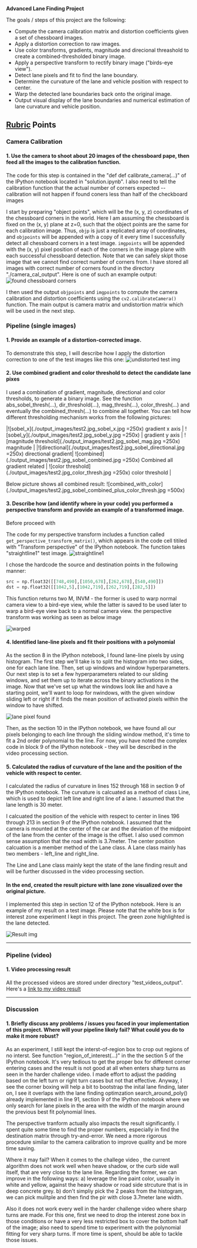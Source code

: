 **Advanced Lane Finding Project**

The goals / steps of this project are the following:

* Compute the camera calibration matrix and distortion coefficients given a set of chessboard images.
* Apply a distortion correction to raw images.
* Use color transforms, gradients, magnitude and direcional threashold to create a combined-thresholded binary image.
* Apply a perspective transform to rectify binary image ("birds-eye view").
* Detect lane pixels and fit to find the lane boundary.
* Determine the curvature of the lane and vehicle position with respect to center.
* Warp the detected lane boundaries back onto the original image.
* Output visual display of the lane boundaries and numerical estimation of lane curvature and vehicle position.


## [Rubric](https://review.udacity.com/#!/rubrics/571/view) Points

### Camera Calibration

#### 1. Use the camera to shoot about 20 images of the chessboard pape, then feed all the images to the calibration function.

The code for this step is contained in the "def def calibrate_camera(...)" of the IPython notebook located in "solution.ipynb". I also need to tell the calibration function that the actual number of corners expected -- calibration will not happen if found coners less than half of the checkboard images

I start by preparing "object points", which will be the (x, y, z) coordinates of the chessboard corners in the world. Here I am assuming the chessboard is fixed on the (x, y) plane at z=0, such that the object points are the same for each calibration image.  Thus, `objp` is just a replicated array of coordinates, and `objpoints` will be appended with a copy of it every time I successfully detect all chessboard corners in a test image.  `imgpoints` will be appended with the (x, y) pixel position of each of the corners in the image plane with each successful chessboard detection. Note that we can safely skipt those image that we cannot find correct number of corners from. I have stored all images with correct number of corners found in the directory "./camera_cal_output". Here is one of such an example output:
![found chessboard corners](./camera_cal_output/corners_found_in_calibration2.jpg)

I then used the output `objpoints` and `imgpoints` to compute the camera calibration and distortion coefficients using the `cv2.calibrateCamera()` function. The main output is camera matrix and undistortion matrix which will be used in the next step.


### Pipeline (single images)

#### 1. Provide an example of a distortion-corrected image.

To demonstrate this step, I will describe how I apply the distortion correction to one of the test images like this one:
![undistorted test img](./output_images/test2.jpg_undist.jpg)

#### 2. Use combined gradient and color threshold to detect the candidate lane pixes

I used a combination of gradient, magnitude, directional and color thresholds, to generate a binary image. See the function abs_sobel_thresh(...), dir_threshold(...), mag_thresh(...), color_thresh(...) and eventually the combined_thresh(...) to combine all together.  You can tell how different thresholding mechanism works from the following pictures:

|![sobel_x](./output_images/test2.jpg_sobel_x.jpg =250x) gradient x axis | ![sobel_y](./output_images/test2.jpg_sobel_y.jpg =250x) | gradient y axis |  ![magnitude threshold](./output_images/test2.jpg_sobel_mag.jpg =250x) magnitude |
|![directional](./output_images/test2.jpg_sobel_directional.jpg =250x) directional gradient| ![combined](./output_images/test2.jpg_sobel_combined.jpg =250x) Combined all gradient related | ![color threshold](./output_images/test2.jpg_color_thresh.jpg =250x) color threshold | 

Below picture shows all combined result:
![combined_with_color](./output_images/test2.jpg_sobel_combined_plus_color_thresh.jpg =500x)


#### 3. Describe how (and identify where in your code) you performed a perspective transform and provide an example of a transformed image.

Before proceed with 

The code for my perspective transform includes a function called `get_perspective_transform_matrix()`, which appears in the code cell titiled with "Transform perspective" of the IPython notebook.  The function takes "straightline1" test image. 
![straightline1](./test_images/straight_lines1.jpg)

I chose the hardcode the source and destination points in the following manner:

```python
src = np.float32([[748,490],[1050,678],[262,678],[540,490]])
dst = np.float32([[1042,5],[1042,719],[262,719],[282,5]])
```

This function returns two  M, INVM - the former is used to warp normal camera view to a bird-eye view, while the latter is saved to be used later to warp a bird-eye view back to a normal camera view. the perspective transform was working as seen as below image

![warped](./output_images/test2.jpg_warped.jpg)

#### 4.  Identified lane-line pixels and fit their positions with a polynomial 

As the section 8 in the IPython notebook, I found lane-line pixels by using histogram. The first step we'll take is to split the histogram into two sides, one for each lane line. Then, set up windows and window hyperparameters. Our next step is to set a few hyperparameters related to our sliding windows, and set them up to iterate across the binary activations in the image. Now that we've set up what the windows look like and have a starting point, we'll want to loop for nwindows, with the given window sliding left or right if it finds the mean position of activated pixels within the window to have shifted.

![lane pixel found](./report_images/lane_pixels_detected.jpeg)

Then, as the section 10 in the IPython notebook, we have found all our pixels belonging to each line through the sliding window method, it's time to fit a 2nd order polynomial to the line.  For now, you have noted the complex code in block 9 of the IPython notebook - they will be described in the video processing section.


#### 5. Calculated the radius of curvature of the lane and the position of the vehicle with respect to center.

I calculated the radius of curvature in lines 152 through 168 in section 9 of the IPython notebook. The curvature is calcuated as a method of class Line, which is used to depict left line and right line of a lane. I assumed that the lane length is 30 meter.

I calcuated the position of the vehicle with respect to center in lines 196 through 213 in section 9 of the IPython notebook. I assumed that the camera is mounted at the center of the car and the deviation of the midpoint of the lane from the center of the image is the offset. I also used common sense assumption that the road width is 3.7meter.  The center position calcuation is a member method of the Lane class. A Lane class mainly has two members - left_line and right_line.

The Line and Lane class mainly kept the state of the lane finding result and will be further discussed in the video processing section.

#### In the end, created the result picture with lane zone visualized over the original picture.

I implemented this step in section 12 of the IPython notebook.  Here is an example of my result on a test image. Please note that the white box is for interest zone experiment I kept in this project. The green zone highlighted is the lane detected.

![Result img](./test_images_output/test2.jpg)

---

### Pipeline (video)

#### 1. Video processing result
All the processed videos are stored under directory "test_videos_output". Here's a [link to my video result](./test_videos_output/project_video.mp4)

---

### Discussion

#### 1. Briefly discuss any problems / issues you faced in your implementation of this project.  Where will your pipeline likely fail?  What could you do to make it more robust?

As an experiment, I still kept the interst-of-region box to crop out regions of no interst. See function "region_of_interest(...)" in the the section 5 of the IPython notebook. It's very tedious to get the proper box for different corner entering cases and the result is not good at all when enters sharp turns as seen in the harder challenge video. I made effort to adjust the padding based on the left turn or right turn cases but not that effective. Anyway, I see the corner boxing will help a bit to bootstrap the inital lane finding, later on, I see it overlaps with the lane finding optimzation search_around_poly() already implemented in line 91, section 9 of the IPython notebook where we only search for lane pixels in the area with the width of the margin around the previous best fit polynomial lines.

The perspective tranform actually also impacts the result significantly. I spent quite some time to find the proper numbers, especially in find the destination matrix through try-and-error. We need a more rigorous procedure similar to the camera calibration to improve quality and be more time saving. 

Where it may fail? When it comes to the challege video , the current algorithm does not work well when heave shadow, or the curb side wall itself, that are very close to the lane line. Regarding the former, we can improve in the following ways: a) leverage the line paint color, usually in white and yellow, against the heavy shadow or road side strcuture that is in deep concrete grey.  b) don't simpliy pick the 2 peaks from the histogram, we can pick mulitple and then find the pir with close 3.7meter lane width.

Also it does not work every well in the harder challenge video where sharp turns are made. For this one, first we need to drop the interest zone box in those conditions or have a very less restricted box to cover the bottom half of the image; also need to spend time to experiment with the polynomial fitting for very sharp turns. If more time is spent, should be able to tackle those issues.


